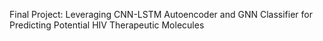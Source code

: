 Final Project: Leveraging CNN-LSTM Autoencoder and GNN Classifier for Predicting Potential HIV Therapeutic Molecules
